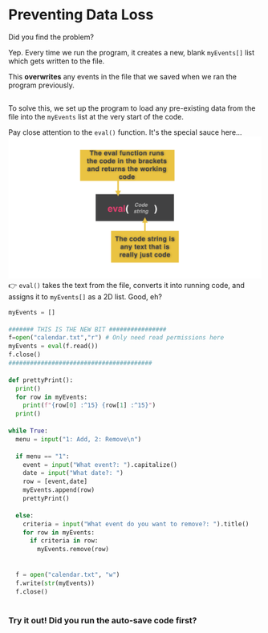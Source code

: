 # Preventing Data Loss

Did you find the problem?

Yep. Every time we run the program, it creates a new, blank `myEvents[]` list which gets written to the file.

This **overwrites** any events in the file that we saved when we ran the program previously.
##
To solve this, we set up the program to load any pre-existing data from the file into the `myEvents` list at the very start of the code.

Pay close attention to the `eval()` function. It's the special sauce here...
![](resources/eval.001.png)
👉 `eval()` takes the text from the file, converts it into running code, and assigns it to `myEvents[]` as a 2D list.  Good, eh?

```python
myEvents = []

####### THIS IS THE NEW BIT ################
f=open("calendar.txt","r") # Only need read permissions here
myEvents = eval(f.read())
f.close()
########################################

def prettyPrint():
  print()
  for row in myEvents:
    print(f"{row[0] :^15} {row[1] :^15}")
  print()

while True:
  menu = input("1: Add, 2: Remove\n")

  if menu == "1":
    event = input("What event?: ").capitalize()
    date = input("What date?: ")
    row = [event,date]
    myEvents.append(row)
    prettyPrint()

  else:
    criteria = input("What event do you want to remove?: ").title()
    for row in myEvents:
      if criteria in row:
        myEvents.remove(row)

  
  f = open("calendar.txt", "w") 
  f.write(str(myEvents)) 
  f.close()
  
```

### Try it out! Did you run the auto-save code first?